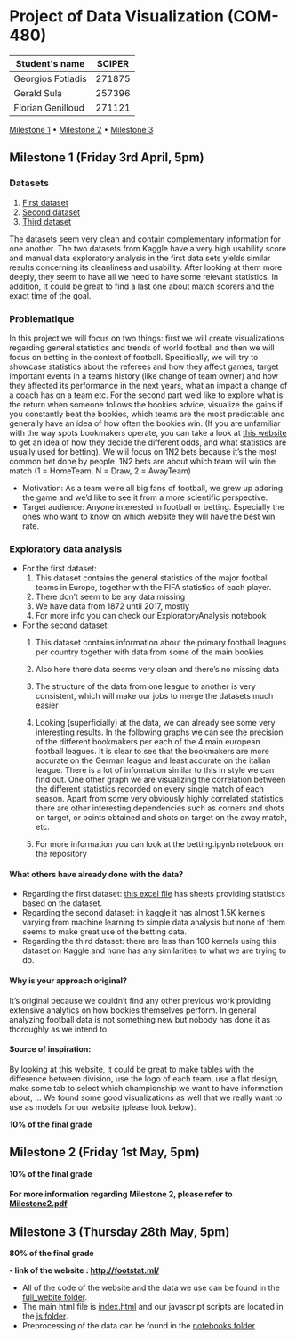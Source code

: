 # Project of Data Visualization (COM-480)

| Student's name | SCIPER |
| -------------- | ------ |
| Georgios Fotiadis | 271875 |
| Gerald Sula | 257396 |
| Florian Genilloud | 271121 |

[Milestone 1](#milestone-1-friday-3rd-april-5pm) • [Milestone 2](#milestone-2-friday-1st-may-5pm) • [Milestone 3](#milestone-3-thursday-28th-may-5pm)

## Milestone 1 (Friday 3rd April, 5pm)
### Datasets

1. [First dataset](https://www.kaggle.com/martj42/international-football-results-from-1872-to-2017)
2. [Second dataset](https://www.football-data.co.uk/data.php)
3. [Third dataset](https://www.kaggle.com/hugomathien/soccer)


The datasets seem very clean and contain complementary information for one another. The two datasets from Kaggle have a very high usability score and manual data exploratory analysis in the first data sets yields similar results concerning its cleanliness and usability. After looking at them more deeply, they seem to have all we need to have some relevant statistics. In addition, It could be great to find a last one about match scorers and the exact time of the goal.

### Problematique

In this project we will focus on two things: first we will create visualizations regarding general statistics and trends of world football and then we will focus on betting in the context of football. Specifically, we will try to showcase statistics about the referees and how they affect games, target important events in a team’s history (like change of team owner) and how they affected its performance in the next years, what an impact a change of a coach has on a team etc. For the second part we’d like to explore what is the return when someone follows the bookies advice, visualize the gains if you constantly beat the bookies, which teams are the most predictable and generally have an idea of how often the bookies win. (If you are unfamiliar with the way spots bookmakers operate, you can take a look at [this website](https://www.oddschecker.com) to get an idea of how they decide the different odds, and what statistics are usually used for betting). We wiil focus on 1N2 bets because it’s the most common bet done by people. 1N2 bets are about which team will win the match (1 = HomeTeam, N = Draw, 2 = AwayTeam)

- Motivation: As a team we’re all big fans of football, we grew up adoring the game and we’d like to see it from a more scientific perspective.
- Target audience: Anyone interested in football or betting. Especially the ones who want to know on which website they will have the best win rate.

### Exploratory data analysis

- For the first dataset:
  1. This dataset contains the general statistics of the major football teams in Europe, together with the FIFA statistics of each player.
  2. There don’t seem to be any data missing
  3. We have data from 1872 until 2017, mostly 
  4. For more info you can check our ExploratoryAnalysis notebook
- For the second dataset:
  1. This dataset contains information about the primary football leagues per country together with data from some of the main bookies
  2. Also here there data seems very clean and there’s no missing data 
  3. The structure of the data from one league to another is very consistent, which will make our jobs to merge the datasets much easier
  4. Looking (superficially) at the data, we can already see some very interesting results. In the following graphs we can see the precision of the different bookmakers per each of the 4 main european football leagues. It is clear to see that the bookmakers are more accurate on the German league and least accurate on the italian league. There is a lot of information similar to this in style we can find out. One other graph we are visualizing the correlation between the different statistics recorded on every single match of each season. Apart from some very obviously highly correlated statistics, there are other interesting dependencies such as corners and shots on target, or points obtained and shots on target on the away match, etc.
 
  4. For more information you can look at the betting.ipynb notebook on the repository

#### What others have already done with the data?
- Regarding the first dataset: [ this excel file](https://www.betgps.com/blog/betting-data/Betting-Data-2018-19_ver-5.01.xlsx) has sheets providing statistics based on the dataset.
- Regarding the second dataset: in kaggle it has almost 1.5K kernels varying from machine learning to simple data analysis but none of them seems to make great use of the betting data.
- Regarding the third dataset: there are less than 100 kernels using this dataset on Kaggle and none has any similarities to what we are trying to do.
#### Why is your approach original?
It’s original because we couldn’t find any other previous work providing extensive analytics on how bookies themselves perform. In general analyzing football data is not something new but nobody has done it as thoroughly as we intend to.

#### Source of inspiration:
By looking at [this website](https://www.ruedesjoueurs.com/), it could be great to make tables with the difference between division, use the logo of each team, use a flat design, make some tab to select which championship we want to have information about, ...
We found some good visualizations as well that we really want to use as models for our website (please look below).

**10% of the final grade**


## Milestone 2 (Friday 1st May, 5pm)

**10% of the final grade**

#### For more information regarding Milestone 2, please refer to [Milestone2.pdf](https://github.com/com-480-data-visualization/com-480-project-coviz-19/blob/master/Milestone2.pdf)

## Milestone 3 (Thursday 28th May, 5pm)

**80% of the final grade**

**- link of the website : http://footstat.ml/**
- All of the code of the website and the data we use can be found in the [full_webite folder](https://github.com/com-480-data-visualization/com-480-project-coviz-19/tree/master/full_website).
- The main html file is [index.html](https://github.com/com-480-data-visualization/com-480-project-coviz-19/blob/master/full_website/index.html) and our javascript scripts are located in the [js folder](https://github.com/com-480-data-visualization/com-480-project-coviz-19/tree/master/full_website/js).
- Preprocessing of the data can be found in the [notebooks folder](https://github.com/com-480-data-visualization/com-480-project-coviz-19/tree/master/notebooks)
